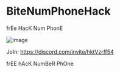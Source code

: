 # BiteNumPhoneHack
frEe HacK Num PhonE

![image](https://user-images.githubusercontent.com/113308968/189546039-4bee75be-beec-4a29-96c1-4c7188943a78.png)


JoIn: https://discord.com/invite/hktVzrff54

frEE hAcK NumBeR PhOne
